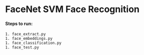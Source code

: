 # FaceNet SVM Face Recognition

#### Steps to run:

    1. face_extract.py
    1. face_embeddings.py
    1. face_classification.py
    1. face_test.py
    
